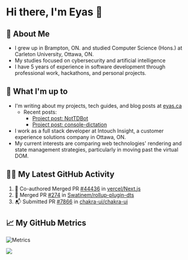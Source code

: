 # Hi there, I'm Eyas 👋

<!--
**spiltbeans/spiltbeans** is a ✨ _special_ ✨ repository because its `README.md` (this file) appears on your GitHub profile.

Here are some ideas to get you started:

- 🔭 I’m currently working on ...
- 🌱 I’m currently learning ...
- 👯 I’m looking to collaborate on ...
- 🤔 I’m looking for help with ...
- 💬 Ask me about ...
- 📫 How to reach me: ...
- 😄 Pronouns: ...
- ⚡ Fun fact: ...
-->

## 📖 About Me
- I grew up in Brampton, ON. and studied Computer Science (Hons.) at Carleton University, Ottawa, ON.
- My studies focused on cybersecurity and artificial intelligence
- I have 5 years of experience in software development through professional work, hackathons, and personal projects.

## 🤹 What I'm up to
- I'm writing about my projects, tech guides, and blog posts at <a href="https://eyas.ca" target="_blank">eyas.ca</a>
  - Recent posts:
    - <a href="https://eyas.ca/projects/nottdbot/" target="_blank">Project post: NotTDBot</a>
    - <a href="https://eyas.ca/projects/console-dictation/" target="_blank">Project post: console-dictation</a>
- I work as a full stack developer at Intouch Insight, a customer experience solutions company in Ottawa, ON.
- My current interests are comparing web technologies' rendering and state management strategies, particularly in moving past the virtual DOM.

## 🏃🏻 My Latest GitHub Activity
1. 🎉 Co-authored Merged PR [#44436](https://github.com/vercel/next.js/pull/44436) in [vercel/Next.js](https://github.com/vercel/next.js)
2. 🎉 Merged PR [#274](https://github.com/Swatinem/rollup-plugin-dts/pull/274) in [Swatinem/rollup-plugin-dts](https://github.com/Swatinem/rollup-plugin-dts)
3. :mailbox_with_mail: Submitted PR [#7866](https://github.com/chakra-ui/chakra-ui/pull/7866) in [chakra-ui/chakra-ui](https://github.com/chakra-ui/chakra-ui)

## 📈 My GitHub Metrics
![Metrics](https://metrics.lecoq.io/spiltbeans?template=classic&base.header=0&languages=1&gists=1&stackoverflow=1&base=header%2C%20activity%2C%20community%2C%20repositories%2C%20metadata&base.indepth=false&base.hireable=false&base.skip=false&languages=false&languages.skipped=comp4203_g9&languages.limit=8&languages.other=false&languages.colors=github&languages.sections=most-used&languages.indepth=false&languages.analysis.timeout=15&languages.analysis.timeout.repositories=7.5&languages.categories=markup%2C%20programming&languages.recent.categories=markup%2C%20programming&languages.recent.load=300&languages.recent.days=14&gists=false&stackoverflow=false&stackoverflow.user=22116778&stackoverflow.sections=answers-top%2C%20questions-recent&stackoverflow.limit=2&stackoverflow.lines=3&stackoverflow.lines.snippet=2&config.timezone=America%2FToronto)

![](https://komarev.com/ghpvc/?username=spiltbeans)

